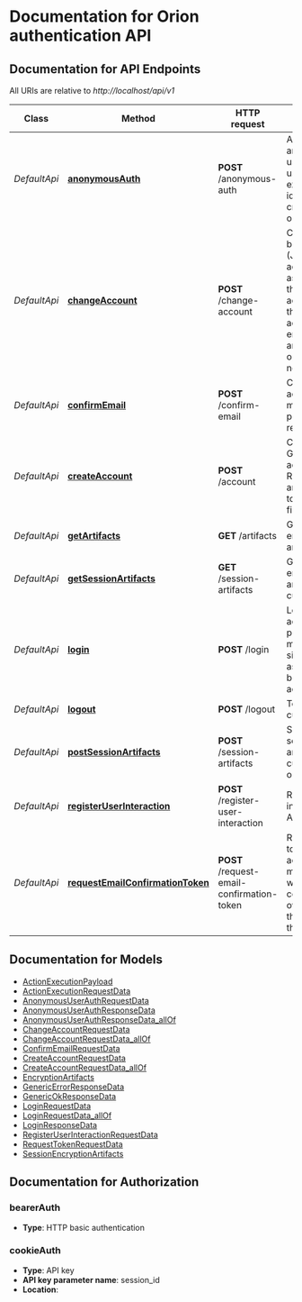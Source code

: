 # Documentation for Orion authentication API

<a name="documentation-for-api-endpoints"></a>
## Documentation for API Endpoints

All URIs are relative to *http://localhost/api/v1*

| Class | Method | HTTP request | Description |
|------------ | ------------- | ------------- | -------------|
| *DefaultApi* | [**anonymousAuth**](Apis/DefaultApi.md#anonymousauth) | **POST** /anonymous-auth | Authenticate as an anonymous user, either using an existing user identifier or creating a new one. |
*DefaultApi* | [**changeAccount**](Apis/DefaultApi.md#changeaccount) | **POST** /change-account | Change the blockchain (Joystream) account associated with the Gateway account. Delete the old account's encryption artifacts and optionally set new ones. |
*DefaultApi* | [**confirmEmail**](Apis/DefaultApi.md#confirmemail) | **POST** /confirm-email | Confirm account's e-mail address provided during registration. |
*DefaultApi* | [**createAccount**](Apis/DefaultApi.md#createaccount) | **POST** /account | Create a new Gateway account. Requires anonymousAuth to be performed first. |
*DefaultApi* | [**getArtifacts**](Apis/DefaultApi.md#getartifacts) | **GET** /artifacts | Get wallet seed encryption artifacts. |
*DefaultApi* | [**getSessionArtifacts**](Apis/DefaultApi.md#getsessionartifacts) | **GET** /session-artifacts | Get wallet seed encryption artifacts for the current session. |
*DefaultApi* | [**login**](Apis/DefaultApi.md#login) | **POST** /login | Login to user's account by providing a message signed by the associated blockchain account. |
*DefaultApi* | [**logout**](Apis/DefaultApi.md#logout) | **POST** /logout | Terminate the current session. |
*DefaultApi* | [**postSessionArtifacts**](Apis/DefaultApi.md#postsessionartifacts) | **POST** /session-artifacts | Save wallet seed encryption artifacts for the current session on the server. |
*DefaultApi* | [**registerUserInteraction**](Apis/DefaultApi.md#registeruserinteraction) | **POST** /register-user-interaction | Register a user interaction with Atlas part. |
*DefaultApi* | [**requestEmailConfirmationToken**](Apis/DefaultApi.md#requestemailconfirmationtoken) | **POST** /request-email-confirmation-token | Request a token to be sent to account's e-mail address, which will allow confirming the ownership of the e-mail by the user. |


<a name="documentation-for-models"></a>
## Documentation for Models

 - [ActionExecutionPayload](./Models/ActionExecutionPayload.md)
 - [ActionExecutionRequestData](./Models/ActionExecutionRequestData.md)
 - [AnonymousUserAuthRequestData](./Models/AnonymousUserAuthRequestData.md)
 - [AnonymousUserAuthResponseData](./Models/AnonymousUserAuthResponseData.md)
 - [AnonymousUserAuthResponseData_allOf](./Models/AnonymousUserAuthResponseData_allOf.md)
 - [ChangeAccountRequestData](./Models/ChangeAccountRequestData.md)
 - [ChangeAccountRequestData_allOf](./Models/ChangeAccountRequestData_allOf.md)
 - [ConfirmEmailRequestData](./Models/ConfirmEmailRequestData.md)
 - [CreateAccountRequestData](./Models/CreateAccountRequestData.md)
 - [CreateAccountRequestData_allOf](./Models/CreateAccountRequestData_allOf.md)
 - [EncryptionArtifacts](./Models/EncryptionArtifacts.md)
 - [GenericErrorResponseData](./Models/GenericErrorResponseData.md)
 - [GenericOkResponseData](./Models/GenericOkResponseData.md)
 - [LoginRequestData](./Models/LoginRequestData.md)
 - [LoginRequestData_allOf](./Models/LoginRequestData_allOf.md)
 - [LoginResponseData](./Models/LoginResponseData.md)
 - [RegisterUserInteractionRequestData](./Models/RegisterUserInteractionRequestData.md)
 - [RequestTokenRequestData](./Models/RequestTokenRequestData.md)
 - [SessionEncryptionArtifacts](./Models/SessionEncryptionArtifacts.md)


<a name="documentation-for-authorization"></a>
## Documentation for Authorization

<a name="bearerAuth"></a>
### bearerAuth

- **Type**: HTTP basic authentication

<a name="cookieAuth"></a>
### cookieAuth

- **Type**: API key
- **API key parameter name**: session_id
- **Location**: 

